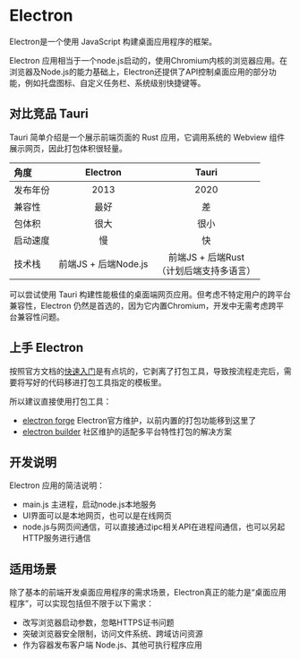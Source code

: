 # Electron
Electron是一个使用 JavaScript 构建桌面应用程序的框架。 

Electron 应用相当于一个node.js启动的，使用Chromium内核的浏览器应用。在浏览器及Node.js的能力基础上，Electron还提供了API控制桌面应用的部分功能，例如托盘图标、自定义任务栏、系统级别快捷键等。

## 对比竞品 Tauri

Tauri 简单介绍是一个展示前端页面的 Rust 应用，它调用系统的 Webview 组件展示网页，因此打包体积很轻量。

| 角度 | Electron | Tauri |
|:--|:--:|:--:|
| 发布年份 | 2013 | 2020 |
| 兼容性 | 最好 | 差 |
| 包体积 | 很大 | 很小 |
| 启动速度 | 慢 | 快 |
| 技术栈 | 前端JS + 后端Node.js | 前端JS + 后端Rust<br>（计划后端支持多语言） |

可以尝试使用 Tauri 构建性能极佳的桌面端网页应用。但考虑不特定用户的跨平台兼容性，Electron 仍然是首选的，因为它内置Chromium，开发中无需考虑跨平台兼容性问题。

## 上手 Electron

按照官方文档的[快速入门](https://www.electronjs.org/zh/docs/latest/tutorial/quick-start)是有点坑的，它剥离了打包工具，导致按流程走完后，需要将写好的代码移进打包工具指定的模板里。

所以建议直接使用打包工具：
- [electron forge](https://www.electronforge.io/) Electron官方维护，以前内置的打包功能移到这里了
- [electron builder](https://www.electron.build/) 社区维护的适配多平台特性打包的解决方案

## 开发说明

Electron 应用的简洁说明：
- main.js 主进程，启动node.js本地服务
- UI界面可以是本地网页，也可以是在线网页
- node.js与网页间通信，可以直接通过ipc相关API在进程间通信，也可以另起HTTP服务进行通信

## 适用场景

除了基本的前端开发桌面应用程序的需求场景，Electron真正的能力是“桌面应用程序”，可以实现包括但不限于以下需求：
- 改写浏览器启动参数，忽略HTTPS证书问题
- 突破浏览器安全限制，访问文件系统、跨域访问资源
- 作为容器发布客户端 Node.js、其他可执行程序应用
